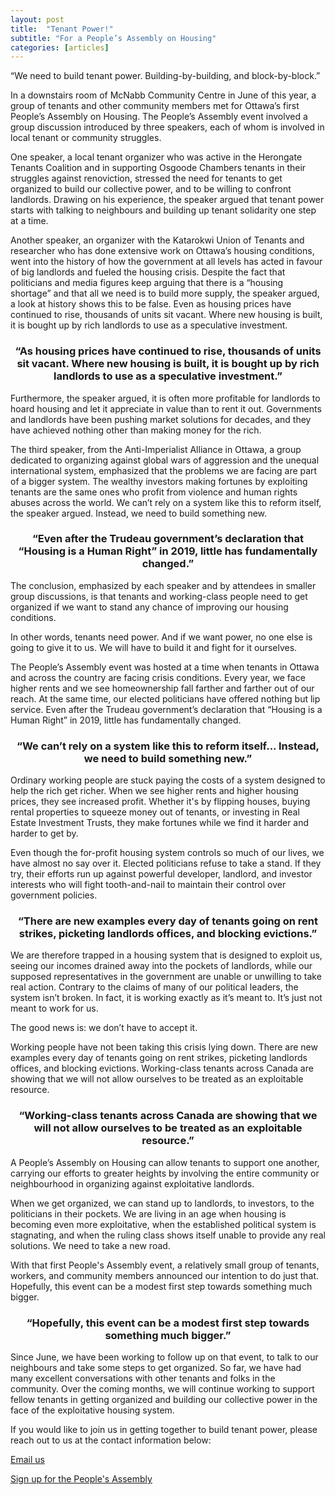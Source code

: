 ```yaml
---
layout: post
title:  "Tenant Power!"
subtitle: "For a People’s Assembly on Housing"
categories: [articles]
---
```


“We need to build tenant power. Building-by-building, and block-by-block.”

In a downstairs room of McNabb Community Centre in June of this year, a group of tenants and other community members met for Ottawa’s first People’s Assembly on Housing. The People’s Assembly event involved a group discussion introduced by three speakers, each of whom is involved in local tenant or community struggles.

One speaker, a local tenant organizer who was active in the Herongate Tenants Coalition and in supporting Osgoode Chambers tenants in their struggles against renoviction, stressed the need for tenants to get organized to build our collective power, and to be willing to confront landlords. Drawing on his experience, the speaker argued that tenant power starts with talking to  neighbours and building up tenant solidarity one step at a time.  

Another speaker, an organizer with the Katarokwi Union of Tenants and researcher who has done extensive work on Ottawa’s housing conditions, went into the history of how the government at all levels has acted in favour of big landlords and fueled the housing crisis. Despite the fact that politicians and media figures keep arguing that there is a “housing shortage” and that all we need is to build more supply, the speaker argued, a look at history shows this to be false. Even as housing prices have continued to rise, thousands of units sit vacant. Where new housing is built, it is bought up by rich landlords to use as a speculative investment. 

<div align="center"> <h3> “As housing prices have continued to rise, thousands of units sit vacant. Where new housing is built, it is bought up by rich landlords to use as a speculative investment.” </h3> </div>

Furthermore, the speaker argued, it is often more profitable for landlords to hoard housing and let it appreciate in value than to rent it out. Governments and landlords have been pushing market solutions for decades, and they have achieved nothing other than making money for the rich.

The third speaker, from the Anti-Imperialist Alliance in Ottawa, a group dedicated to organizing against global wars of aggression and the unequal international system, emphasized that the problems we are facing are part of a bigger system. The wealthy investors making fortunes by exploiting tenants are the same ones who profit from violence and human rights abuses across the world. We can’t rely on a system like this to reform itself, the speaker argued. Instead, we need to build something new.

<div align="center"> <h3> “Even after the Trudeau government’s declaration that “Housing is a Human Right” in 2019, little has fundamentally changed.” </h3> </div>

The conclusion, emphasized by each speaker and by attendees in smaller group discussions, is that tenants and working-class people need to get organized if we want to stand any chance of improving our housing conditions. 

In other words, tenants need power. And if we want power, no one else is going to give it to us. We will have to build it and fight for it ourselves.

The People’s Assembly event was hosted at a time when tenants in Ottawa and across the country are facing crisis conditions. Every year, we face higher rents and we see homeownership fall farther and farther out of our reach. At the same time, our elected politicians have offered nothing but lip service. Even after the Trudeau government’s declaration that “Housing is a Human Right” in 2019, little has fundamentally changed.

<div align="center"> <h3> “We can’t rely on a system like this to reform itself... Instead, we need to build something new.” </h3> </div>

Ordinary working people are stuck paying the costs of a system designed to help the rich get richer. When we see higher rents and higher housing prices, they see increased profit. Whether it's by flipping houses, buying rental properties to squeeze money out of tenants, or investing in Real Estate Investment Trusts, they make fortunes while we find it harder and harder to get by.

Even though the for-profit housing system controls so much of our lives, we have almost no say over it. Elected politicians refuse to take a stand. If they try, their efforts run up against powerful developer, landlord, and investor interests who will fight tooth-and-nail to maintain their control over government policies.

<div align="center"> <h3> “There are new examples every day of tenants going on rent strikes, picketing landlords offices, and blocking evictions.” </h3> </div>

We are therefore trapped in a housing system that is designed to exploit us, seeing our incomes drained away into the pockets of landlords, while our supposed representatives in the government are unable or unwilling to take real action. Contrary to the claims of many of our political leaders, the system isn’t broken. In fact, it is working exactly as it’s meant to. It’s just not meant to work for us.

The good news is: we don’t have to accept it.

Working people have not been taking this crisis lying down. There are new examples every day of tenants going on rent strikes, picketing landlords offices, and blocking evictions. Working-class tenants across Canada are showing that we will not allow ourselves to be treated as an exploitable resource. 

<div align="center"> <h3> “Working-class tenants across Canada are showing that we will not allow ourselves to be treated as an exploitable resource.” </h3> </div>

A People’s Assembly on Housing can allow tenants to support one another, carrying our efforts to greater heights by involving the entire community or neighbourhood in organizing against exploitative landlords. 

When we get organized, we can stand up to landlords, to investors, to the politicians in their pockets. We are living in an age when housing is becoming even more exploitative, when the established political system is stagnating, and when the ruling class shows itself unable to provide any real solutions. We need to take a new road.

With that first People's Assembly event, a relatively small group of tenants, workers, and community members announced our intention to do just that. Hopefully, this event can be a modest first step towards something much bigger.

<div align="center"> <h3> “Hopefully, this event can be a modest first step towards something much bigger.” </h3> </div>

Since June, we have been working to follow up on that event, to talk to our neighbours and take some steps to get organized. So far, we have had many excellent conversations with other tenants and folks in the community. Over the coming months, we will continue working to support  fellow tenants in getting organized and building our collective power in the face of the exploitative housing system.

If you would like to join us in getting together to build tenant power, please reach out to us at the contact information below:

[Email us](mailto:peoplesassembly613@protonmail.com)

[Sign up for the People's Assembly](https://docs.google.com/forms/d/e/1FAIpQLScBxPSMpSS2qPxb-HyyX8RSJPluu5p4_wuMayUtAfe715C9ig/viewform?usp=sf_link)
